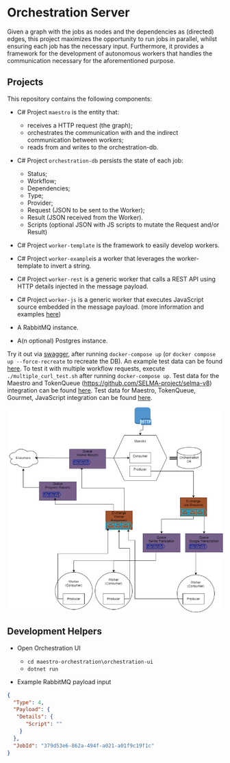 # Orchestration Server

Given a graph with the jobs as nodes and the dependencies as (directed) edges, this project maximizes the opportunity to run jobs in parallel, whilst ensuring each job has the necessary input. Furthermore, it provides a framework for the development of autonomous workers that handles the communication necessary for the aforementioned purpose.

## Projects

This repository contains the following components:

- C# Project `maestro` is the entity that:
    - receives a HTTP request (the graph);
    - orchestrates the communication with and the indirect communication between workers;
    - reads from and writes to the orchestration-db.

- C# Project `orchestration-db` persists the state of each job:
  - Status;
  - Workflow;
  - Dependencies;
  - Type;
  - Provider;
  - Request (JSON to be sent to the Worker);
  - Result (JSON received from the Worker).
  - Scripts (optional JSON with JS scripts to mutate the Request and/or Result)

- C# Project `worker-template` is the framework to easily develop workers.
- C# Project `worker-example`is a worker that leverages the worker-template to invert a string.
- C# Project `worker-rest` is a generic worker that calls a REST API using HTTP details injected in the message payload.
- C# Project `worker-js` is a generic worker that executes JavaScript source embedded in the message payload. (more information and examples [here](worker-js/README.md))

- A RabbitMQ instance.
- A(n optional) Postgres instance.

Try it out via [swagger](http://localhost:10000/swagger/index.html), after running `docker-compose up` (or `docker compose up --force-recreate` to recreate the DB). An example test data can be found [here](./maestro/TestData/1provider2nodes.json).
To test it with multiple workflow requests, execute `./multiple_curl_test.sh` after running `docker-compose up`. Test data for the Maestro and TokenQueue (https://github.com/SELMA-project/selma-v8) integration can be found [here](./maestro/TestData/5TokenQueueNMT.json). Test data for Maestro, TokenQueue, Gourmet, JavaScript integration can be found [here](./maestro/TestData/6TokenQueueJavascript.json).

![diagram](orchestration.png)

## Development Helpers

- Open Orchestration UI
  - `cd maestro-orchestration\orchestration-ui`
  - `dotnet run`

- Example RabbitMQ payload input

```json
{
  "Type": 4,
  "Payload": {
   "Details": {
      "Script": ""
    }
  },
  "JobId": "379d53e6-862a-494f-a021-a01f9c19f1c"
}
```
